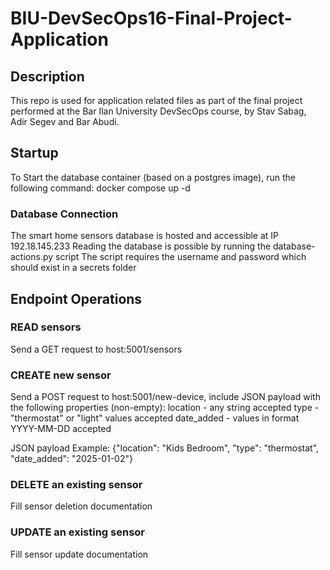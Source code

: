 # BIU-DevSecOps16-Final-Project-Application
## Description
This repo is used for application related files as part of the final project performed at the Bar Ilan University DevSecOps course, by Stav Sabag, Adir Segev and Bar Abudi.

## Startup
To Start the database container (based on a postgres image), run the following command:
docker compose up -d

### Database Connection
The smart home sensors database is hosted and accessible at IP 192.18.145.233
Reading the database is possible by running the database-actions.py script
The script requires the username and password which should exist in a secrets folder

## Endpoint Operations
### READ sensors
Send a GET request to host:5001/sensors

### CREATE new sensor
Send a POST request to host:5001/new-device, include JSON payload with the following properties (non-empty):
location - any string accepted
type - "thermostat" or "light" values accepted
date_added - values in format YYYY-MM-DD accepted

JSON payload Example:
{"location": "Kids Bedroom",
    "type": "thermostat",
    "date_added": "2025-01-02"}

### DELETE an existing sensor
Fill sensor deletion documentation

### UPDATE an existing sensor
Fill sensor update documentation
